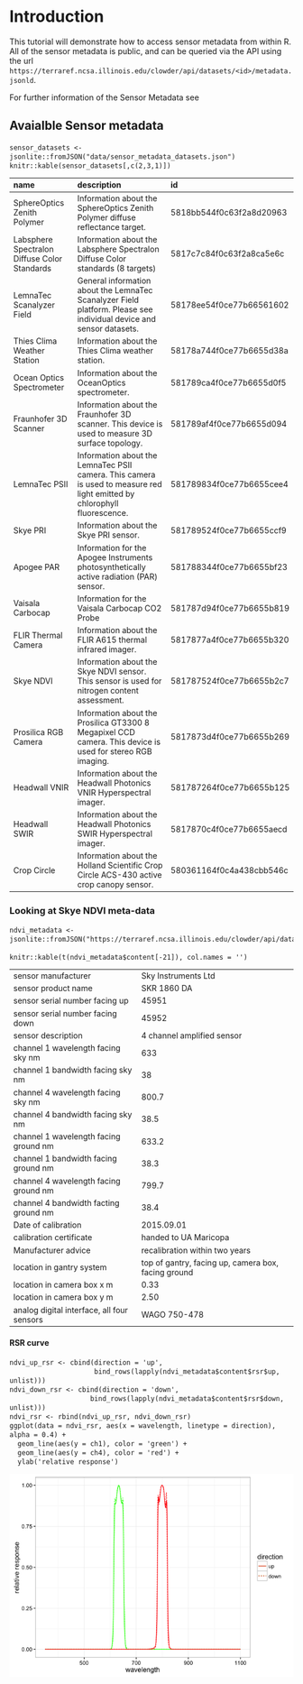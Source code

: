 Introduction
============

This tutorial will demonstrate how to access sensor metadata from within
R. All of the sensor metadata is public, and can be queried via the API
using the url
`https://terraref.ncsa.illinois.edu/clowder/api/datasets/<id>/metadata.jsonld`.

For further information of the Sensor Metadata see

Avaialble Sensor metadata
-------------------------

    sensor_datasets <- jsonlite::fromJSON("data/sensor_metadata_datasets.json")
    knitr::kable(sensor_datasets[,c(2,3,1)])

<table>
<thead>
<tr class="header">
<th align="left">name</th>
<th align="left">description</th>
<th align="left">id</th>
</tr>
</thead>
<tbody>
<tr class="odd">
<td align="left">SphereOptics Zenith Polymer</td>
<td align="left">Information about the SphereOptics Zenith Polymer diffuse reflectance target.</td>
<td align="left">5818bb544f0c63f2a8d20963</td>
</tr>
<tr class="even">
<td align="left">Labsphere Spectralon Diffuse Color Standards</td>
<td align="left">Information about the Labsphere Spectralon Diffuse Color standards (8 targets)</td>
<td align="left">5817c7c84f0c63f2a8ca5e6c</td>
</tr>
<tr class="odd">
<td align="left">LemnaTec Scanalyzer Field</td>
<td align="left">General information about the LemnaTec Scanalyzer Field platform. Please see individual device and sensor datasets.</td>
<td align="left">58178ee54f0ce77b66561602</td>
</tr>
<tr class="even">
<td align="left">Thies Clima Weather Station</td>
<td align="left">Information about the Thies Clima weather station.</td>
<td align="left">58178a744f0ce77b6655d38a</td>
</tr>
<tr class="odd">
<td align="left">Ocean Optics Spectrometer</td>
<td align="left">Information about the OceanOptics spectrometer.</td>
<td align="left">581789ca4f0ce77b6655d0f5</td>
</tr>
<tr class="even">
<td align="left">Fraunhofer 3D Scanner</td>
<td align="left">Information about the Fraunhofer 3D scanner. This device is used to measure 3D surface topology.</td>
<td align="left">581789af4f0ce77b6655d094</td>
</tr>
<tr class="odd">
<td align="left">LemnaTec PSII</td>
<td align="left">Information about the LemnaTec PSII camera. This camera is used to measure red light emitted by chlorophyll fluorescence.</td>
<td align="left">581789834f0ce77b6655cee4</td>
</tr>
<tr class="even">
<td align="left">Skye PRI</td>
<td align="left">Information about the Skye PRI sensor.</td>
<td align="left">581789524f0ce77b6655ccf9</td>
</tr>
<tr class="odd">
<td align="left">Apogee PAR</td>
<td align="left">Information for the Apogee Instruments photosynthetically active radiation (PAR) sensor.</td>
<td align="left">581788344f0ce77b6655bf23</td>
</tr>
<tr class="even">
<td align="left">Vaisala Carbocap</td>
<td align="left">Information for the Vaisala Carbocap CO2 Probe</td>
<td align="left">581787d94f0ce77b6655b819</td>
</tr>
<tr class="odd">
<td align="left">FLIR Thermal Camera</td>
<td align="left">Information about the FLIR A615 thermal infrared imager.</td>
<td align="left">5817877a4f0ce77b6655b320</td>
</tr>
<tr class="even">
<td align="left">Skye NDVI</td>
<td align="left">Information about the Skye NDVI sensor. This sensor is used for nitrogen content assessment.</td>
<td align="left">581787524f0ce77b6655b2c7</td>
</tr>
<tr class="odd">
<td align="left">Prosilica RGB Camera</td>
<td align="left">Information about the Prosilica GT3300 8 Megapixel CCD camera. This device is used for stereo RGB imaging.</td>
<td align="left">5817873d4f0ce77b6655b269</td>
</tr>
<tr class="even">
<td align="left">Headwall VNIR</td>
<td align="left">Information about the Headwall Photonics VNIR Hyperspectral imager.</td>
<td align="left">581787264f0ce77b6655b125</td>
</tr>
<tr class="odd">
<td align="left">Headwall SWIR</td>
<td align="left">Information about the Headwall Photonics SWIR Hyperspectral imager.</td>
<td align="left">5817870c4f0ce77b6655aecd</td>
</tr>
<tr class="even">
<td align="left">Crop Circle</td>
<td align="left">Information about the Holland Scientific Crop Circle ACS-430 active crop canopy sensor.</td>
<td align="left">580361164f0c4a438cbb546c</td>
</tr>
</tbody>
</table>

### Looking at Skye NDVI meta-data

    ndvi_metadata <- jsonlite::fromJSON("https://terraref.ncsa.illinois.edu/clowder/api/datasets/581787524f0ce77b6655b2c7/metadata.jsonld")

    knitr::kable(t(ndvi_metadata$content[-21]), col.names = '')

<table>
<tbody>
<tr class="odd">
<td align="left">sensor manufacturer</td>
<td align="left">Sky Instruments Ltd</td>
</tr>
<tr class="even">
<td align="left">sensor product name</td>
<td align="left">SKR 1860 DA</td>
</tr>
<tr class="odd">
<td align="left">sensor serial number facing up</td>
<td align="left">45951</td>
</tr>
<tr class="even">
<td align="left">sensor serial number facing down</td>
<td align="left">45952</td>
</tr>
<tr class="odd">
<td align="left">sensor description</td>
<td align="left">4 channel amplified sensor</td>
</tr>
<tr class="even">
<td align="left">channel 1 wavelength facing sky nm</td>
<td align="left">633</td>
</tr>
<tr class="odd">
<td align="left">channel 1 bandwidth facing sky nm</td>
<td align="left">38</td>
</tr>
<tr class="even">
<td align="left">channel 4 wavelength facing sky nm</td>
<td align="left">800.7</td>
</tr>
<tr class="odd">
<td align="left">channel 4 bandwidth facing sky nm</td>
<td align="left">38.5</td>
</tr>
<tr class="even">
<td align="left">channel 1 wavelength facing ground nm</td>
<td align="left">633.2</td>
</tr>
<tr class="odd">
<td align="left">channel 1 bandwidth facing ground nm</td>
<td align="left">38.3</td>
</tr>
<tr class="even">
<td align="left">channel 4 wavelength facing ground nm</td>
<td align="left">799.7</td>
</tr>
<tr class="odd">
<td align="left">channel 4 bandwidth facting ground nm</td>
<td align="left">38.4</td>
</tr>
<tr class="even">
<td align="left">Date of calibration</td>
<td align="left">2015.09.01</td>
</tr>
<tr class="odd">
<td align="left">calibration certificate</td>
<td align="left">handed to UA Maricopa</td>
</tr>
<tr class="even">
<td align="left">Manufacturer advice</td>
<td align="left">recalibration within two years</td>
</tr>
<tr class="odd">
<td align="left">location in gantry system</td>
<td align="left">top of gantry, facing up, camera box, facing ground</td>
</tr>
<tr class="even">
<td align="left">location in camera box x m</td>
<td align="left">0.33</td>
</tr>
<tr class="odd">
<td align="left">location in camera box y m</td>
<td align="left">2.50</td>
</tr>
<tr class="even">
<td align="left">analog digital interface, all four sensors</td>
<td align="left">WAGO 750-478</td>
</tr>
</tbody>
</table>

#### RSR curve

    ndvi_up_rsr <- cbind(direction = 'up',
                         bind_rows(lapply(ndvi_metadata$content$rsr$up, unlist)))
    ndvi_down_rsr <- cbind(direction = 'down', 
                        bind_rows(lapply(ndvi_metadata$content$rsr$down, unlist)))
    ndvi_rsr <- rbind(ndvi_up_rsr, ndvi_down_rsr) 
    ggplot(data = ndvi_rsr, aes(x = wavelength, linetype = direction), alpha = 0.4) +
      geom_line(aes(y = ch1), color = 'green') + 
      geom_line(aes(y = ch4), color = 'red') +
      ylab('relative response')

![](accessing_sensor_information_files/figure-markdown_strict/rsr-curve-1.png)
